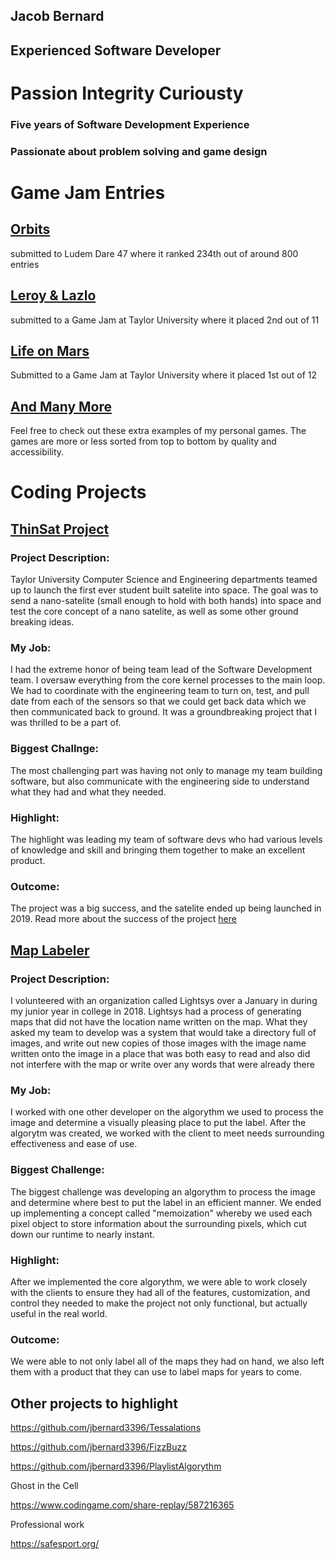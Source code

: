 ## Jacob Bernard
## Experienced Software Developer
# Passion Integrity Curiousty

### Five years of Software Development Experience

### Passionate about problem solving and game design

# Game Jam Entries

## [Orbits](https://jbernard3396.itch.io/orbitz) 
submitted to Ludem Dare 47 where it ranked 234th out of around 800 entries

## [Leroy & Lazlo](https://jbernard3396.itch.io/leroy-lazlo) 
submitted to a Game Jam at Taylor University where it placed 2nd out of 11

## [Life on Mars](https://jbernard3396.itch.io/life-on-mars2) 
Submitted to a Game Jam at Taylor University where it placed 1st out of 12
## [And Many More](https://jbernard3396.itch.io/)
Feel free to check out these extra examples of my personal games. The games are more or less sorted from top to bottom by quality and accessibility.

# Coding Projects

## [ThinSat Project](https://github.com/jbernard3396/ET-Sat)
### Project Description:
Taylor University Computer Science and Engineering departments teamed up to launch the first ever student built satelite into space. The goal was to send a nano-satelite (small enough to hold with both hands) into space and test the core concept of a nano satelite, as well as some other ground breaking ideas. 
### My Job: 
I had the extreme honor of being team lead of the Software Development team. I oversaw everything from the core kernel processes to the main loop. We had to coordinate with the engineering team to turn on, test, and pull date from each of the sensors so that we could get back data which we then communicated back to ground. It was a groundbreaking project that I was thrilled to be a part of.  
### Biggest Challnge: 
The most challenging part was having not only to manage my team building software, but also communicate with the engineering side to understand what they had and what they needed.
### Highlight: 
The highlight was leading my team of software devs who had various levels of knowledge and skill and bringing them together to make an excellent product.
### Outcome: 
The project was a big success, and the satelite ended up being launched in 2019. Read more about the success of the project [here](https://cse.taylor.edu/articles/thinsat-a/)


## [Map Labeler](https://github.com/LightSys/Map-Labeler)
### Project Description: 
I volunteered with an organization called Lightsys over a January in during my junior year in college in 2018. Lightsys had a process of generating maps that did not have the location name written on the map. What they asked my team to develop was a system that would take a directory full of images, and write out new copies of those images with the image name written onto the image in a place that was both easy to read and also did not interfere with the map or write over any words that were already there
### My Job:
I worked with one other developer on the algorythm we used to process the image and determine a visually pleasing place to put the label.  After the algorytm was created, we worked with the client to meet needs surrounding effectiveness and ease of use.
### Biggest Challenge:
The biggest challenge was developing an algorythm to process the image and determine where best to put the label in an efficient manner.  We ended up implementing a concept called "memoization" whereby we used each pixel object to store information about the surrounding pixels, which cut down our runtime to nearly instant.
### Highlight: 
After we implemented the core algorythm, we were able to work closely with the clients to ensure they had all of the features, customization, and control they needed to make the project not only functional, but actually useful in the real world.  
### Outcome:
We were able to not only label all of the maps they had on hand, we also left them with a product that they can use to label maps for years to come.


## Other projects to highlight
https://github.com/jbernard3396/Tessalations

https://github.com/jbernard3396/FizzBuzz

https://github.com/jbernard3396/PlaylistAlgorythm

Ghost in the Cell

https://www.codingame.com/share-replay/587216365

Professional work

https://safesport.org/

